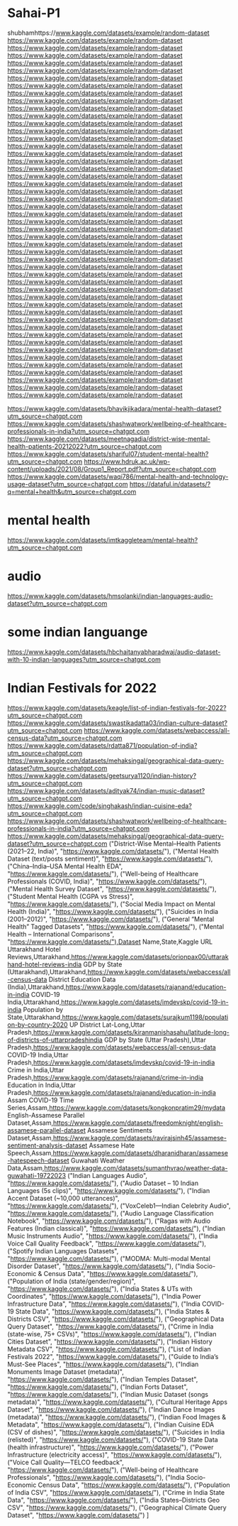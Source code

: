 # Sahai-P1
shubhamhttps://www.kaggle.com/datasets/example/random-dataset
https://www.kaggle.com/datasets/example/random-dataset
https://www.kaggle.com/datasets/example/random-dataset
https://www.kaggle.com/datasets/example/random-dataset
https://www.kaggle.com/datasets/example/random-dataset
https://www.kaggle.com/datasets/example/random-dataset
https://www.kaggle.com/datasets/example/random-dataset
https://www.kaggle.com/datasets/example/random-dataset
https://www.kaggle.com/datasets/example/random-dataset
https://www.kaggle.com/datasets/example/random-dataset
https://www.kaggle.com/datasets/example/random-dataset
https://www.kaggle.com/datasets/example/random-dataset
https://www.kaggle.com/datasets/example/random-dataset
https://www.kaggle.com/datasets/example/random-dataset
https://www.kaggle.com/datasets/example/random-dataset
https://www.kaggle.com/datasets/example/random-dataset
https://www.kaggle.com/datasets/example/random-dataset
https://www.kaggle.com/datasets/example/random-dataset
https://www.kaggle.com/datasets/example/random-dataset
https://www.kaggle.com/datasets/example/random-dataset
https://www.kaggle.com/datasets/example/random-dataset
https://www.kaggle.com/datasets/example/random-dataset
https://www.kaggle.com/datasets/example/random-dataset
https://www.kaggle.com/datasets/example/random-dataset
https://www.kaggle.com/datasets/example/random-dataset
https://www.kaggle.com/datasets/example/random-dataset
https://www.kaggle.com/datasets/example/random-dataset
https://www.kaggle.com/datasets/example/random-dataset
https://www.kaggle.com/datasets/example/random-dataset
https://www.kaggle.com/datasets/example/random-dataset
https://www.kaggle.com/datasets/example/random-dataset
https://www.kaggle.com/datasets/example/random-dataset
https://www.kaggle.com/datasets/example/random-dataset
https://www.kaggle.com/datasets/example/random-dataset
https://www.kaggle.com/datasets/example/random-dataset
https://www.kaggle.com/datasets/example/random-dataset
https://www.kaggle.com/datasets/example/random-dataset
https://www.kaggle.com/datasets/example/random-dataset
https://www.kaggle.com/datasets/example/random-dataset
https://www.kaggle.com/datasets/example/random-dataset
https://www.kaggle.com/datasets/example/random-dataset
https://www.kaggle.com/datasets/example/random-dataset
https://www.kaggle.com/datasets/example/random-dataset
https://www.kaggle.com/datasets/example/random-dataset
https://www.kaggle.com/datasets/example/random-dataset
https://www.kaggle.com/datasets/example/random-dataset
https://www.kaggle.com/datasets/example/random-dataset
https://www.kaggle.com/datasets/example/random-dataset
https://www.kaggle.com/datasets/example/random-dataset

https://www.kaggle.com/datasets/bhavikjikadara/mental-health-dataset?utm_source=chatgpt.com
https://www.kaggle.com/datasets/shashwatwork/wellbeing-of-healthcare-professionals-in-india?utm_source=chatgpt.com
https://www.kaggle.com/datasets/meetnagadia/district-wise-mental-health-patients-20212022?utm_source=chatgpt.com
https://www.kaggle.com/datasets/shariful07/student-mental-health?utm_source=chatgpt.com
https://www.hdruk.ac.uk/wp-content/uploads/2021/08/Group1_Report.pdf?utm_source=chatgpt.com
https://www.kaggle.com/datasets/waqi786/mental-health-and-technology-usage-dataset?utm_source=chatgpt.com
https://dataful.in/datasets/?q=mental+health&utm_source=chatgpt.com
# mental health
https://www.kaggle.com/datasets/imtkaggleteam/mental-health?utm_source=chatgpt.com
# audio 
https://www.kaggle.com/datasets/hmsolanki/indian-languages-audio-dataset?utm_source=chatgpt.com
# some indian languange 
https://www.kaggle.com/datasets/hbchaitanyabharadwaj/audio-dataset-with-10-indian-languages?utm_source=chatgpt.com
#  Indian Festivals for 2022
https://www.kaggle.com/datasets/keagle/list-of-indian-festivals-for-2022?utm_source=chatgpt.com
https://www.kaggle.com/datasets/swastikadatta03/indian-culture-dataset?utm_source=chatgpt.com
https://www.kaggle.com/datasets/webaccess/all-census-data?utm_source=chatgpt.com
https://www.kaggle.com/datasets/rdatta871/population-of-india?utm_source=chatgpt.com
https://www.kaggle.com/datasets/mehaksingal/geographical-data-query-dataset?utm_source=chatgpt.com
https://www.kaggle.com/datasets/geetsurya1120/indian-history?utm_source=chatgpt.com
https://www.kaggle.com/datasets/adityak74/indian-music-dataset?utm_source=chatgpt.com
https://www.kaggle.com/code/singhakash/indian-cuisine-eda?utm_source=chatgpt.com
https://www.kaggle.com/datasets/shashwatwork/wellbeing-of-healthcare-professionals-in-india?utm_source=chatgpt.com
https://www.kaggle.com/datasets/mehaksingal/geographical-data-query-dataset?utm_source=chatgpt.com
("District-Wise Mental–Health Patients (2021–22, India)", "https://www.kaggle.com/datasets/"),
    ("Mental Health Dataset (text/posts sentiment)", "https://www.kaggle.com/datasets/"),
    ("China–India–USA Mental Health EDA", "https://www.kaggle.com/datasets/"),
    ("Well-being of Healthcare Professionals (COVID, India)", "https://www.kaggle.com/datasets/"),
    ("Mental Health Survey Dataset", "https://www.kaggle.com/datasets/"),
    ("Student Mental Health (CGPA vs Stress)", "https://www.kaggle.com/datasets/"),
    ("Social Media Impact on Mental Health (India)", "https://www.kaggle.com/datasets/"),
    ("Suicides in India (2001–2012)", "https://www.kaggle.com/datasets/"),
    ("General “Mental Health” Tagged Datasets", "https://www.kaggle.com/datasets/"),
    ("Mental Health – International Comparisons", "https://www.kaggle.com/datasets/"),Dataset Name,State,Kaggle URL
Uttarakhand Hotel Reviews,Uttarakhand,https://www.kaggle.com/datasets/orionpax00/uttarakhand-hotel-reviews-india
GDP by State (Uttarakhand),Uttarakhand,https://www.kaggle.com/datasets/webaccess/all-census-data
District Education Data (India),Uttarakhand,https://www.kaggle.com/datasets/rajanand/education-in-india
COVID-19 India,Uttarakhand,https://www.kaggle.com/datasets/imdevskp/covid-19-in-india
Population by State,Uttarakhand,https://www.kaggle.com/datasets/surajkum1198/population-by-country-2020
UP District Lat-Long,Uttar Pradesh,https://www.kaggle.com/datasets/kiranmanishasahu/latitude-long-of-districts-of-uttarpradeshindia
GDP by State (Uttar Pradesh),Uttar Pradesh,https://www.kaggle.com/datasets/webaccess/all-census-data
COVID-19 India,Uttar Pradesh,https://www.kaggle.com/datasets/imdevskp/covid-19-in-india
Crime in India,Uttar Pradesh,https://www.kaggle.com/datasets/rajanand/crime-in-india
Education in India,Uttar Pradesh,https://www.kaggle.com/datasets/rajanand/education-in-india
Assam COVID-19 Time Series,Assam,https://www.kaggle.com/datasets/kongkonpratim29/mydata
English-Assamese Parallel Dataset,Assam,https://www.kaggle.com/datasets/freedomknight/english-assamese-parallel-dataset
Assamese Sentiments Dataset,Assam,https://www.kaggle.com/datasets/ravirajsinh45/assamese-sentiment-analysis-dataset
Assamese Hate Speech,Assam,https://www.kaggle.com/datasets/dharanidharan/assamese-hatespeech-dataset
Guwahati Weather Data,Assam,https://www.kaggle.com/datasets/sumanthvrao/weather-data-guwahati-19722023
    ("Indian Languages Audio", "https://www.kaggle.com/datasets/"),
    ("Audio Dataset – 10 Indian Languages (5s clips)", "https://www.kaggle.com/datasets/"),
    ("Indian Accent Dataset (~10,000 utterances)", "https://www.kaggle.com/datasets/"),
    ("VoxCeleb1—Indian Celebrity Audio", "https://www.kaggle.com/datasets/"),
    ("Audio Language Classification Notebook", "https://www.kaggle.com/datasets/"),
    ("Ragas with Audio Features (Indian classical)", "https://www.kaggle.com/datasets/"),
    ("Indian Music Instruments Audio", "https://www.kaggle.com/datasets/"),
    ("India Voice Call Quality Feedback", "https://www.kaggle.com/datasets/"),
    ("Spotify Indian Languages Datasets", "https://www.kaggle.com/datasets/"),
    ("MODMA: Multi-modal Mental Disorder Dataset", "https://www.kaggle.com/datasets/"),
    ("India Socio-Economic & Census Data", "https://www.kaggle.com/datasets/"),
    ("Population of India (state/gender/region)", "https://www.kaggle.com/datasets/"),
    ("India States & UTs with Coordinates", "https://www.kaggle.com/datasets/"),
    ("India Power Infrastructure Data", "https://www.kaggle.com/datasets/"),
    ("India COVID-19 State Data", "https://www.kaggle.com/datasets/"),
    ("India States & Districts CSV", "https://www.kaggle.com/datasets/"),
    ("Geographical Data Query Dataset", "https://www.kaggle.com/datasets/"),
    ("Crime in India (state-wise, 75+ CSVs)", "https://www.kaggle.com/datasets/"),
    ("Indian Cities Dataset", "https://www.kaggle.com/datasets/"),
    ("Indian History Metadata CSV", "https://www.kaggle.com/datasets/"),
    ("List of Indian Festivals 2022", "https://www.kaggle.com/datasets/"),
    ("Guide to India’s Must-See Places", "https://www.kaggle.com/datasets/"),
    ("Indian Monuments Image Dataset (metadata)", "https://www.kaggle.com/datasets/"),
    ("Indian Temples Dataset", "https://www.kaggle.com/datasets/"),
    ("Indian Forts Dataset", "https://www.kaggle.com/datasets/"),
    ("Indian Music Dataset (songs metadata)", "https://www.kaggle.com/datasets/"),
    ("Cultural Heritage Apps Dataset", "https://www.kaggle.com/datasets/"),
    ("Indian Dance Images (metadata)", "https://www.kaggle.com/datasets/"),
    ("Indian Food Images & Metadata", "https://www.kaggle.com/datasets/"),
    ("Indian Cuisine EDA (CSV of dishes)", "https://www.kaggle.com/datasets/"),
    ("Suicides in India (relisted)", "https://www.kaggle.com/datasets/"),
    ("COVID-19 State Data (health infrastructure)", "https://www.kaggle.com/datasets/"),
    ("Power Infrastructure (electricity access)", "https://www.kaggle.com/datasets/"),
    ("Voice Call Quality—TELCO feedback", "https://www.kaggle.com/datasets/"),
    ("Well-being of Healthcare Professionals", "https://www.kaggle.com/datasets/"),
    ("India Socio-Economic Census Data", "https://www.kaggle.com/datasets/"),
    ("Population of India CSV", "https://www.kaggle.com/datasets/"),
    ("Crime in India State Data", "https://www.kaggle.com/datasets/"),
    ("India States–Districts Geo CSV", "https://www.kaggle.com/datasets/"),
    ("Geographical Climate Query Dataset", "https://www.kaggle.com/datasets/")
]